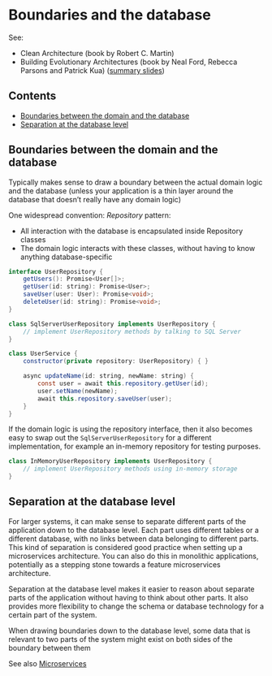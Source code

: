 # Boundaries and the database

See:

-   Clean Architecture (book by Robert C. Martin)
-   Building Evolutionary Architectures (book by Neal Ford, Rebecca Parsons and Patrick Kua) ([summary slides](https://www.slideshare.net/thekua/building-evolutionary-architectures))

## Contents

-   [Boundaries between the domain and the database](#boundaries-between-the-domain-and-the-database)
-   [Separation at the database level](#separation-at-the-database-level)

## Boundaries between the domain and the database

Typically makes sense to draw a boundary between the actual domain logic and the database (unless your application is a thin layer around the database that doesn’t really have any domain logic)

One widespread convention: _Repository_ pattern:

-   All interaction with the database is encapsulated inside Repository classes
-   The domain logic interacts with these classes, without having to know anything database-specific

```java
interface UserRepository {
    getUsers(): Promise<User[]>;
    getUser(id: string): Promise<User>;
    saveUser(user: User): Promise<void>;
    deleteUser(id: string): Promise<void>;
}

class SqlServerUserRepository implements UserRepository {
    // implement UserRepository methods by talking to SQL Server
}

class UserService {
    constructor(private repository: UserRepository) { }

    async updateName(id: string, newName: string) {
        const user = await this.repository.getUser(id);
        user.setName(newName);
        await this.repository.saveUser(user);
    }
}
```

If the domain logic is using the repository interface, then it also becomes easy to swap out the `SqlServerUserRepository` for a different implementation, for example an in-memory repository for testing purposes.

```java
class InMemoryUserRepository implements UserRepository {
    // implement UserRepository methods using in-memory storage
}
```

## Separation at the database level

For larger systems, it can make sense to separate different parts of the application down to the database level. Each part uses different tables or a different database, with no links between data belonging to different parts. This kind of separation is considered good practice when setting up a microservices architecture. You can also do this in monolithic applications, potentially as a stepping stone towards a feature microservices architecture.

Separation at the database level makes it easier to reason about separate parts of the application without having to think about other parts. It also provides more flexibility to change the schema or database technology for a certain part of the system.

When drawing boundaries down to the database level, some data that is relevant to two parts of the system might exist on both sides of the boundary between them

See also [Microservices](../reference-architectures/Microservices.md)
